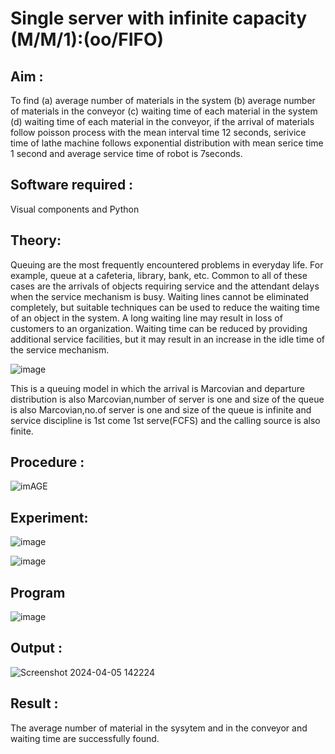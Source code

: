 # Single server with infinite capacity (M/M/1):(oo/FIFO)
## Aim :
To find (a) average number of materials in the system (b) average number of materials in the conveyor (c) waiting time of each material in the system (d) waiting time of each material in the conveyor, if the arrival  of materials follow poisson process with the mean interval time 12 seconds, serivice time of lathe machine follows exponential distribution with mean serice time 1 second and average service time of robot is 7seconds.

## Software required :
Visual components and Python

## Theory:
Queuing are the most frequently encountered problems in everyday life. For example, queue at a cafeteria, library, bank, etc. Common to all of these cases are the arrivals of objects requiring service and the attendant delays when the service mechanism is busy. Waiting lines cannot be eliminated completely, but suitable techniques can be used to reduce the waiting time of an object in the system. A long waiting line may result in loss of customers to an organization. Waiting time can be reduced by providing additional service facilities, but it may result in an increase in the idle time of the service mechanism.

![image](1.png)

This is a queuing model in which the arrival is Marcovian and departure distribution is also Marcovian,number of server is one and size of the queue is also Marcovian,no.of server is one and size of the queue is infinite and service discipline is 1st come 1st serve(FCFS) and the calling source is also finite.

## Procedure :

![imAGE](2.png)



## Experiment:
![image](https://github.com/dhivyadharshini2006/Single-server-infinite-capacity---Markov-Model/assets/144979490/fca84e6a-4456-4630-ade8-582ff049b71d)

![image](https://github.com/dhivyadharshini2006/Single-server-infinite-capacity---Markov-Model/assets/144979490/20f38920-86f6-4b45-b4f8-44065d1782ec)

 
## Program
![image](https://github.com/ramjan1729/Single-server-infinite-capacity---Markov-Model/assets/103921593/5f1fd58d-5929-4c51-89ea-4cef009e5bad)

## Output :
![Screenshot 2024-04-05 142224](https://github.com/dhivyadharshini2006/Single-server-infinite-capacity---Markov-Model/assets/144979490/d093bf8f-342b-48ec-a22f-ed3a1d0cd6cd)

## Result :

The average number of material in the sysytem and in the conveyor and waiting time are successfully found.

